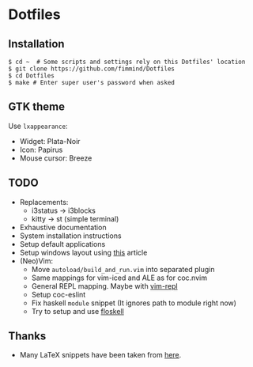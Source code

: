 # Dotfiles
## Installation
```shell
$ cd ~  # Some scripts and settings rely on this Dotfiles' location
$ git clone https://github.com/fimmind/Dotfiles
$ cd Dotfiles
$ make # Enter super user's password when asked
```

## GTK theme
Use `lxappearance`:
* Widget: Plata-Noir
* Icon: Papirus
* Mouse cursor: Breeze

## TODO
* Replacements:
  * i3status -> i3blocks
  * kitty -> st (simple terminal)
* Exhaustive documentation
* System installation instructions
* Setup default applications
* Setup windows layout using [this](https://i3wm.org/docs/layout-saving.html) article
* (Neo)Vim:
  * Move `autoload/build_and_run.vim` into separated plugin
  * Same mappings for vim-iced and ALE as for coc.nvim
  * General REPL mapping. Maybe with [vim-repl](https://github.com/sillybun/vim-repl)
  * Setup coc-eslint
  * Fix haskell `module` snippet (It ignores path to module right now)
  * Try to setup and use [floskell](https://github.com/ennocramer/floskell)

## Thanks
* Many LaTeX snippets have been taken from [here](https://github.com/gillescastel/latex-snippets).
